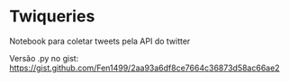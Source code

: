 # Twiqueries
Notebook para coletar tweets pela API do twitter

Versão .py no gist: https://gist.github.com/Fen1499/2aa93a6df8ce7664c36873d58ac66ae2
